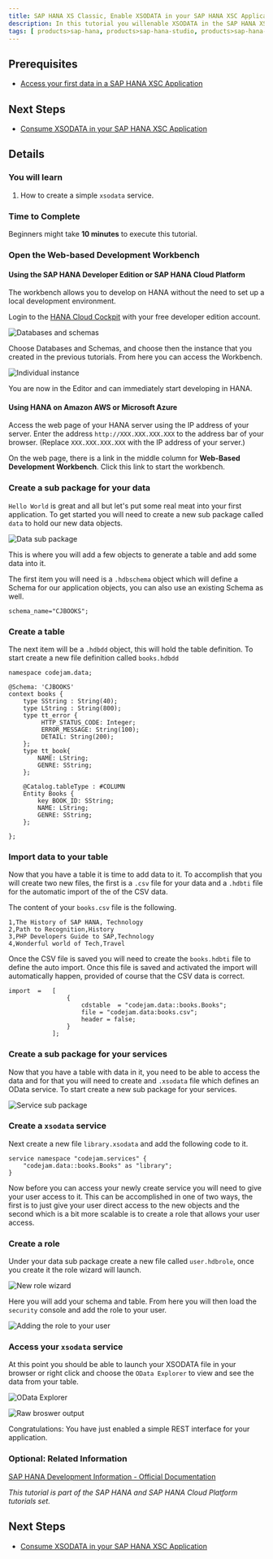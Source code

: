 ```yaml
---
title: SAP HANA XS Classic, Enable XSODATA in your SAP HANA XSC Application
description: In this tutorial you willenable XSODATA in the SAP HANA XSC application you just created.
tags: [ products>sap-hana, products>sap-hana-studio, products>sap-hana-cloud-platform, topic>sql, topic>big-data, tutorial>beginner]
---
```


## Prerequisites  
- [Access your first data in a SAP HANA XSC Application](http://go.sap.com/developer/tutorials/hana-data-access-authorizations.html)

## Next Steps
- [Consume XSODATA in your SAP HANA XSC Application](http://go.sap.com/developer/tutorials/hana-consume-xsodata.html)
 
## Details

### You will learn  
1. How to create a simple `xsodata` service.

### Time to Complete
Beginners might take **10 minutes** to execute this tutorial.


### Open the Web-based Development Workbench

#### Using the SAP HANA Developer Edition or SAP HANA Cloud Platform
The workbench allows you to develop on HANA without the need to set up a local development environment.

Login to the [HANA Cloud Cockpit](https://account.hanatrial.ondemand.com/cockpit) with your free developer edition account.

![Databases and schemas](https://raw.githubusercontent.com/SAPDocuments/Tutorials/master/tutorials/hana-xsodata/1.png)

Choose Databases and Schemas, and choose then the instance that you created in the previous tutorials. From here you can access the Workbench.

![Individual instance](https://raw.githubusercontent.com/SAPDocuments/Tutorials/master/tutorials/hana-xsodata/2.png)

You are now in the Editor and can immediately start developing in HANA.

#### Using HANA on Amazon AWS or Microsoft Azure

Access the web page of your HANA server using the IP address of your server.  Enter the address ```http://XXX.XXX.XXX.XXX``` to the address bar of your browser. (Replace ```XXX.XXX.XXX.XXX``` with the IP address of your server.)

On the web page, there is a link in the middle column for **Web-Based Development Workbench**.  Click this link to start the workbench.

### Create a sub package for your data

`Hello World` is great and all but let's put some real meat into your first application. To get started you will need to create a new sub package called `data` to hold our new data objects.

![Data sub package](https://raw.githubusercontent.com/SAPDocuments/Tutorials/master/tutorials/hana-xsodata/3.png)

This is where you will add a few objects to generate a table and add some data into it.

The first item you will need is a `.hdbschema` object which will define a Schema for our application objects, you can also use an existing Schema as well.


```
schema_name="CJBOOKS";
```

### Create a table

The next item will be a `.hdbdd` object, this will hold the table definition. To start create a new file definition called `books.hdbdd`

```
namespace codejam.data;

@Schema: 'CJBOOKS'
context books {
 	type SString : String(40);
 	type LString : String(800);
    type tt_error {
         HTTP_STATUS_CODE: Integer;
         ERROR_MESSAGE: String(100);
         DETAIL: String(200);
    };
    type tt_book{   
        NAME: LString; 
        GENRE: SString;
    };
 	
 	@Catalog.tableType : #COLUMN
 	Entity Books {
        key BOOK_ID: SString; 
        NAME: LString;
        GENRE: SString;
    };	

}; 
```

### Import data to your table

Now that you have a table it is time to add data to it. To accomplish that you will create two new files, the first is a `.csv` file for your data and a `.hdbti` file for the automatic import of the of the CSV data.

The content of your `books.csv` file is the following.

```
1,The History of SAP HANA, Technology
2,Path to Recognition,History
3,PHP Developers Guide to SAP,Technology
4,Wonderful world of Tech,Travel
```

Once the CSV file is saved you will need to create the `books.hdbti` file to define the auto import. Once this file is saved and activated the import will automatically happen, provided of course that the CSV data is correct.

```
import	= 	[ 
    			{ 
					cdstable  =	"codejam.data::books.Books";
					file = "codejam.data:books.csv"; 	     
					header = false;		
    			} 
     		];
```

### Create a sub package for your services

Now that you have a table with data in it, you need to be able to access the data and for that you will need to create and `.xsodata` file which defines an OData service. To start create a new sub package for your services.

![Service sub package](https://raw.githubusercontent.com/SAPDocuments/Tutorials/master/tutorials/hana-xsodata/4.png)

### Create a `xsodata` service

Next create a new file `library.xsodata` and add the following code to it.

```
service namespace "codejam.services" {
	"codejam.data::books.Books" as "library"; 
}
```

Now before you can access your newly create service you will need to give your user access to it. This can be accomplished in one of two ways, the first is to just give your user direct access to the new objects and the second which is a bit more scalable is to create a role that allows your user access.

### Create a role

Under your data sub package create a new file called `user.hdbrole`, once you create it the role wizard will launch. 

![New role wizard](https://raw.githubusercontent.com/SAPDocuments/Tutorials/master/tutorials/hana-xsodata/5.png)

Here you will add your schema and table. From here you will then load the `security` console and add the role to your user.

![Adding the role to your user](https://raw.githubusercontent.com/SAPDocuments/Tutorials/master/tutorials/hana-xsodata/6.png)


### Access your `xsodata` service

At this point you should be able to launch your XSODATA file in your browser or right click and choose the `OData Explorer` to view and see the data from your table.

![OData Explorer](https://raw.githubusercontent.com/SAPDocuments/Tutorials/master/tutorials/hana-xsodata/7.png)

![Raw broswer output](https://raw.githubusercontent.com/SAPDocuments/Tutorials/master/tutorials/hana-xsodata/8.png)

Congratulations: You have just enabled a simple REST interface for your application.


### Optional: Related Information
[SAP HANA Development Information - Official Documentation](http://help.sap.com/hana_platform#section6)


*This tutorial is part of the SAP HANA and SAP HANA Cloud Platform tutorials set.*

## Next Steps
- [Consume XSODATA in your SAP HANA XSC Application](http://go.sap.com/developer/tutorials/hana-consume-xsodata.html)
